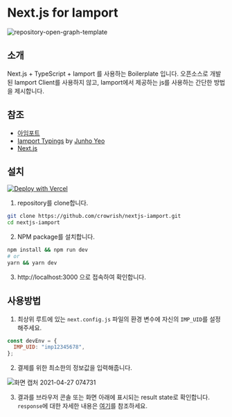 # Next.js for Iamport

![repository-open-graph-template](https://user-images.githubusercontent.com/71705386/116129715-610f4d80-a705-11eb-86ca-07ef49575c8e.png)

## 소개

Next.js + TypeScript + Iamport 를 사용하는 Boilerplate 입니다. 오픈소스로 개발된 Iamport Client를 사용하지 않고, Iamport에서 제공하는 js를 사용하는 간단한 방법을 제시합니다.

## 참조

- [아임포트](https://www.iamport.kr/)
- [Iamport Typings](https://github.com/junhoyeo/iamport-typings) by [Junho Yeo](https://github.com/junhoyeo)
- [Next.js](https://nextjs.org/)

## 설치

[![Deploy with Vercel](https://vercel.com/button)](https://vercel.com/new/git/external?repository-url=https%3A%2F%2Fgithub.com%2Fcrowrish%2Fnextjs-iamport)

1. repository를 clone합니다.

```bash
git clone https://github.com/crowrish/nextjs-iamport.git
cd nextjs-iamport
```

2. NPM package를 설치합니다.

```bash
npm install && npm run dev
# or
yarn && yarn dev
```

3. http://localhost:3000 으로 접속하여 확인합니다.

## 사용방법

1. 최상위 루트에 있는 `next.config.js` 파일의 환경 변수에 자신의 `IMP_UID`를 설정해주세요.

```javascript
const devEnv = {
  IMP_UID: "imp12345678",
};
```

2. 결제를 위한 최소한의 정보값을 입력해줍니다.

![화면 캡처 2021-04-27 074731](https://user-images.githubusercontent.com/71705386/116160354-d8a4a300-a72c-11eb-9af0-469b139ba53a.png)

3. 결과를 브라우저 콘솔 또는 화면 아래에 표시되는 result state로 확인합니다. `response`에 대한 자세한 내용은 [여기](https://docs.iamport.kr/tech/imp#callback)를 참조하세요.
